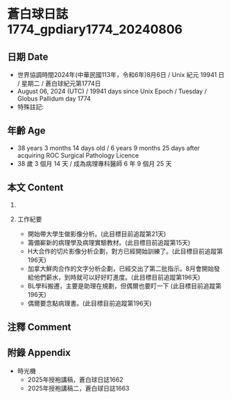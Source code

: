 [_metadata_:encoding]: - "utf-8"
[_metadata_:language]: - "zh-Hant-TW"
[_metadata_:fileformat]: - "markdown"
[_metadata_:MIME_type]: - "text/plain"
[_metadata_:markdown_version]: - "commonmark version 0.30"
[_metadata_:markdown_spec]: - "https://spec.commonmark.org/0.30/"

# 蒼白球日誌1774_gpdiary1774_20240806 #

## 日期 Date ##

* 世界協調時間2024年(中華民國113年，令和6年)8月6日 / Unix 紀元 19941 日 / 星期二 / 蒼白球紀元第1774日
* August 06, 2024 (UTC) / 19941 days since Unix Epoch / Tuesday / Globus Pallidum day 1774
* 特殊註記:

## 年齡 Age ##

* 38 years 3 months 14 days old / 6 years 9 months 25 days after acquiring ROC Surgical Pathology Licence
* 38 歲 3 個月 14 天 / 成為病理專科醫師 6 年 9 個月 25 天

## 本文 Content ##

1. 

2. 工作紀要

    - 開始帶大學生做影像分析。(此目標目前追蹤第21天)
    - 籌備嶄新的病理學及病理實驗教材。(此目標目前追蹤第15天)
    - H大合作的切片影像分析企劃，對方已經開始訓練了。(此目標目前追蹤第196天)
    - 加拿大鮮肉合作的文字分析企劃，已經交出了第二批指示。8月會開始發給他們薪水，到時就可以好好盯進度。(此目標目前追蹤第196天)
    - BL學科搬遷，主要是助理在規劃，但偶爾也要盯一下 (此目標目前追蹤第196天)
    - 偶爾要念點病理書。(此目標目前追蹤第196天)

## 注釋 Comment ##


## 附錄 Appendix ##

* 時光機
    - 2025年授袍講稿，蒼白球日誌1662
    - 2025年授袍講稿二，蒼白球日誌1663
